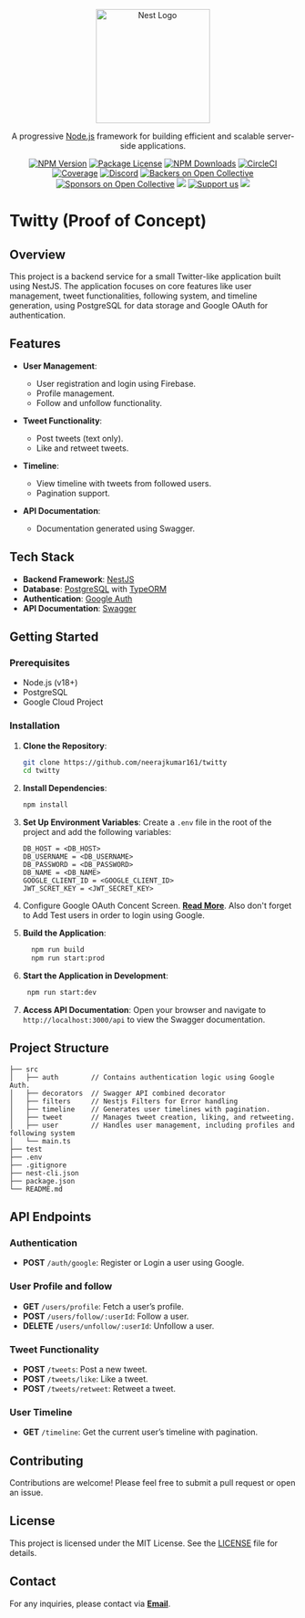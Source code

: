 <p align="center">
  <a href="http://nestjs.com/" target="blank"><img src="https://nestjs.com/img/logo-small.svg" width="200" alt="Nest Logo" /></a>
</p>

[circleci-image]: https://img.shields.io/circleci/build/github/nestjs/nest/master?token=abc123def456
[circleci-url]: https://circleci.com/gh/nestjs/nest

  <p align="center">A progressive <a href="http://nodejs.org" target="_blank">Node.js</a> framework for building efficient and scalable server-side applications.</p>
    <p align="center">
<a href="https://www.npmjs.com/~nestjscore" target="_blank"><img src="https://img.shields.io/npm/v/@nestjs/core.svg" alt="NPM Version" /></a>
<a href="https://www.npmjs.com/~nestjscore" target="_blank"><img src="https://img.shields.io/npm/l/@nestjs/core.svg" alt="Package License" /></a>
<a href="https://www.npmjs.com/~nestjscore" target="_blank"><img src="https://img.shields.io/npm/dm/@nestjs/common.svg" alt="NPM Downloads" /></a>
<a href="https://circleci.com/gh/nestjs/nest" target="_blank"><img src="https://img.shields.io/circleci/build/github/nestjs/nest/master" alt="CircleCI" /></a>
<a href="https://coveralls.io/github/nestjs/nest?branch=master" target="_blank"><img src="https://coveralls.io/repos/github/nestjs/nest/badge.svg?branch=master#9" alt="Coverage" /></a>
<a href="https://discord.gg/G7Qnnhy" target="_blank"><img src="https://img.shields.io/badge/discord-online-brightgreen.svg" alt="Discord"/></a>
<a href="https://opencollective.com/nest#backer" target="_blank"><img src="https://opencollective.com/nest/backers/badge.svg" alt="Backers on Open Collective" /></a>
<a href="https://opencollective.com/nest#sponsor" target="_blank"><img src="https://opencollective.com/nest/sponsors/badge.svg" alt="Sponsors on Open Collective" /></a>
  <a href="https://paypal.me/kamilmysliwiec" target="_blank"><img src="https://img.shields.io/badge/Donate-PayPal-ff3f59.svg"/></a>
    <a href="https://opencollective.com/nest#sponsor"  target="_blank"><img src="https://img.shields.io/badge/Support%20us-Open%20Collective-41B883.svg" alt="Support us"></a>
  <a href="https://twitter.com/nestframework" target="_blank"><img src="https://img.shields.io/twitter/follow/nestframework.svg?style=social&label=Follow"></a>
</p>
  <!--[![Backers on Open Collective](https://opencollective.com/nest/backers/badge.svg)](https://opencollective.com/nest#backer)
  [![Sponsors on Open Collective](https://opencollective.com/nest/sponsors/badge.svg)](https://opencollective.com/nest#sponsor)-->

# Twitty (Proof of Concept)

## Overview

This project is a backend service for a small Twitter-like application built using NestJS. The application focuses on core features like user management, tweet functionalities, following system, and timeline generation, using PostgreSQL for data storage and Google OAuth for authentication.

## Features
- **User Management**: 
  - User registration and login using Firebase.
  - Profile management.
  - Follow and unfollow functionality.
  
- **Tweet Functionality**: 
  - Post tweets (text only).
  - Like and retweet tweets.

- **Timeline**: 
  - View timeline with tweets from followed users.
  - Pagination support.

- **API Documentation**: 
  - Documentation generated using Swagger.

## Tech Stack

- **Backend Framework**: [NestJS](https://nestjs.com/)
- **Database**: [PostgreSQL](https://www.postgresql.org/) with [TypeORM](https://typeorm.io/)
- **Authentication**: [Google Auth](https://cloud.google.com/nodejs/docs/reference/google-auth-library/latest)
- **API Documentation**: [Swagger](https://swagger.io/)

## Getting Started

### Prerequisites

- Node.js (v18+)
- PostgreSQL
- Google Cloud Project

### Installation

1. **Clone the Repository**:
   ```bash
   git clone https://github.com/neerajkumar161/twitty
   cd twitty
   ```

2. **Install Dependencies**:
   ```bash
   npm install
   ```

3. **Set Up Environment Variables**:
   Create a `.env` file in the root of the project and add the following variables:

   ```env
   DB_HOST = <DB_HOST>
   DB_USERNAME = <DB_USERNAME>
   DB_PASSWORD = <DB_PASSWORD>
   DB_NAME = <DB_NAME>
   GOOGLE_CLIENT_ID = <GOOGLE_CLIENT_ID>
   JWT_SCRET_KEY = <JWT_SECRET_KEY>
   ```

4. Configure Google OAuth Concent Screen. [**Read More**](https://developers.google.com/workspace/guides/configure-oauth-consent). Also don't forget to Add Test users in order to login using Google.

5. **Build the Application**:
    ```bash
      npm run build
      npm run start:prod
    ```

6. **Start the Application in Development**:
   ```bash
    npm run start:dev
   ```

7. **Access API Documentation**:
   Open your browser and navigate to `http://localhost:3000/api` to view the Swagger documentation.

## Project Structure

```plaintext
├── src
│   ├── auth        // Contains authentication logic using Google Auth.
│   ├── decorators  // Swagger API combined decorator
│   ├── filters     // Nestjs Filters for Error handling
│   ├── timeline    // Generates user timelines with pagination.
│   ├── tweet       // Manages tweet creation, liking, and retweeting.
│   ├── user        // Handles user management, including profiles and following system
│   └── main.ts
├── test
├── .env
├── .gitignore
├── nest-cli.json
├── package.json
└── README.md
```

## API Endpoints

### Authentication

- **POST** `/auth/google`: Register or Login a user using Google.

### User Profile and follow

- **GET** `/users/profile`: Fetch a user’s profile.
- **POST** `/users/follow/:userId`: Follow a user.
- **DELETE** `/users/unfollow/:userId`: Unfollow a user.

### Tweet Functionality

- **POST** `/tweets`: Post a new tweet.
- **POST** `/tweets/like`: Like a tweet.
- **POST** `/tweets/retweet`: Retweet a tweet.

### User Timeline

- **GET** `/timeline`: Get the current user’s timeline with pagination.

## Contributing

Contributions are welcome! Please feel free to submit a pull request or open an issue.

## License

This project is licensed under the MIT License. See the [LICENSE](LICENSE) file for details.

## Contact

For any inquiries, please contact via [**Email**](ennkay161@gmail.com).